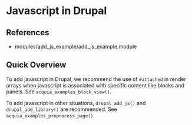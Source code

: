 # Javascript in Drupal

## References
- modules/add_js_example/add_js_example.module

## Quick Overview
To add javascript in Drupal, we recommend the use of `#attached` in render arrays when javascript is associated with specific content like blocks and panels. See `acquia_examples_block_view()`.

To add javascript in other situations, `drupal_add_js()` and `drupal_add_library()` are recommended. See `acquia_examples_preprocess_page()`.
